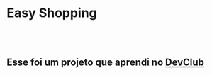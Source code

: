 <h1>Easy Shopping</h1>
<br>
<br>
<h2>Esse foi um projeto que aprendi no 
  <a href="https://rodolfomori.com.br/devclub">DevClub</a></h2>
